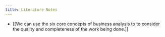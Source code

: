 ```yaml
---
title: Literature Notes
---
```


- [[We can use the six core concepts of business analysis to to consider the quality and completeness of the work being done.]]
